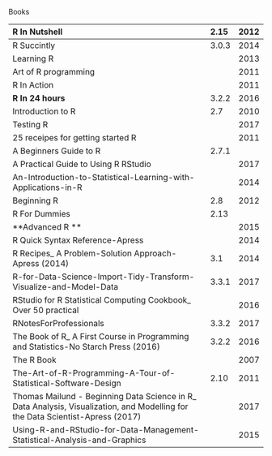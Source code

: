 Books

| **R In Nutshell** | 2.15 | 2012 |
| :--- | :--- | :--- |
| R Succintly | 3.0.3 | 2014 |
| Learning R |  | 2013 |
| Art of R programming |  | 2011 |
| R In Action |  | 2011 |
| **R In 24 hours** | 3.2.2 | 2016 |
| Introduction to R | 2.7 | 2010 |
| Testing R |  | 2017 |
| 25 receipes for getting started R |  | 2011 |
| A Beginners Guide to R | 2.7.1 |  |
| A Practical Guide to Using R RStudio |  | 2017 |
| An-Introduction-to-Statistical-Learning-with-Applications-in-R |  | 2014 |
| Beginning R | 2.8 | 2012 |
| R For Dummies | 2.13 |  |
| **Advanced  R ** |  | 2015 |
| R Quick Syntax Reference-Apress |  | 2014 |
| R Recipes\_ A Problem-Solution Approach-Apress \(2014\) | 3.1 | 2014 |
| R-for-Data-Science-Import-Tidy-Transform-Visualize-and-Model-Data | 3.3.1 | 2017 |
| RStudio for R Statistical Computing Cookbook\_ Over 50 practical |  | 2016 |
| RNotesForProfessionals | 3.3.2 | 2017 |
| The Book of R\_ A First Course in Programming and Statistics-No Starch Press \(2016\) | 3.2.2 | 2016 |
| The R Book |  | 2007 |
| The-Art-of-R-Programming-A-Tour-of-Statistical-Software-Design | 2.10 | 2011 |
| Thomas Mailund - Beginning Data Science in R\_ Data Analysis, Visualization, and Modelling for the Data Scientist-Apress \(2017\) |  | 2017 |
| Using-R-and-RStudio-for-Data-Management-Statistical-Analysis-and-Graphics |  | 2015 |



